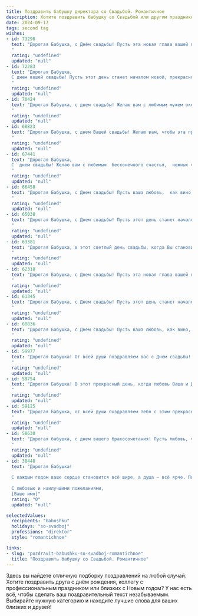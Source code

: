 ```yaml
---
title: Поздравить бабушку директора со Свадьбой. Романтичное
description: Хотите поздравить бабушку со Свадьбой или другим праздником? Наш ИИ создаст незабываемое поздравление, а вы обязательно выделитесь среди других.  
date: 2024-09-17
tags: second tag
wishes:
- id: 73298
  text: "Дорогая Бабушка, с Днём свадьбы! Пусть эта новая глава вашей жизни станет ещё прекраснее и полнее любви, чем все предыдущие. Желаю вам вечной нежности, радости и гармонии в вашем директорском тандеме.
  "
  rating: "undefined"
  updated: "null"
- id: 72283
  text: "Дорогая Бабушка,
  С днем вашей свадьбы! Пусть этот день станет началом новой, прекрасной главы в вашей жизни, наполненной любовью, счастьем и гармонией. Желаю вам, директору своего сердца, долгих лет совместной жизни, где каждый день будет наполнен нежностью и взаимным уважением.
  "
  rating: "undefined"
  updated: "null"
- id: 70424
  text: "Дорогая Бабушка, с днем свадьбы! Желаю вам с любимым мужем океана любви, безграничного счастья и долгих лет, полных романтики и нежных объятий. Пусть ваша жизнь будет такой же яркой и вдохновляющей, как ваша профессия директора!
  "
  rating: "undefined"
  updated: "null"
- id: 68823
  text: "Дорогая Бабушка, с днем Вашей свадьбы! Желаю вам, чтобы эта прекрасная годовщина стала началом нового, еще более счастливого и любящего этапа в вашей жизни. Пусть ваша любовь, подобно вину, с годами только крепнет, а душа всегда остаётся молодой и светлой!
  "
  rating: "undefined"
  updated: "null"
- id: 67441
  text: "Дорогая Бабушка,
  С  днем свадьбы! Желаю вам с любимым  бесконечного счастья,  нежных чувств и  истинного единения. Пусть ваша любовь будет такой же прекрасной и  яркой,   как  ваша  долгая  и  уважаемая  карьера  директора.
  "
  rating: "undefined"
  updated: "null"
- id: 66458
  text: "Дорогая Бабушка, с Днем свадьбы! Пусть ваша любовь,  как вино,  с годами становится только крепче,  и каждый день  будет наполнен  счастьем и  теплотой.  Желаю вам  неиссякаемого  океана  любви, крепкого здоровья  и  процветания.  Пусть  ваша  семейная  жизнь  будет  полной  красок,  как  яркие  лепестки  розы,  а  душа  всегда  будет  петь  от  радости.  И пусть эта  прекрасная  дата  станет  началом  новой  главы  в  вашей  сказке!
  "
  rating: "undefined"
  updated: "null"
- id: 65038
  text: "Дорогая Бабушка, с Днем свадьбы! Пусть этот день станет началом новой, сказочной главы в вашей жизни, наполненной любовью, счастьем и взаимным уважением. Желаю вам крепкой семьи, ярких эмоций и бесконечного вдохновения. А ваша мудрость и опыт руководителя пусть всегда будут опорой в новом семейном пути!
  "
  rating: "undefined"
  updated: "null"
- id: 63381
  text: "Дорогая Бабушка, в этот светлый день свадьбы, когда Вы становитесь директором своей семейной жизни, желаю Вам море счастья, любви и нежности! Пусть Ваша жизнь станет настоящей сказкой, где каждый день будет наполнен радостью и теплом!
  "
  rating: "undefined"
  updated: "null"
- id: 62318
  text: "Дорогая Бабушка, с Днем свадьбы! Пусть эта новая глава вашей жизни станет самым прекрасным романом, полным любви, счастья и нежности. Желаю вам, чтобы каждый день был наполнен смехом, заботой и взаимопониманием. Пусть ваша любовь, подобно вину, со временем только крепнет и становится еще ярче. Счастья вам, моя дорогая!
  "
  rating: "undefined"
  updated: "null"
- id: 61345
  text: "Дорогая Бабушка, с Днем свадьбы! Пусть этот день станет началом новой, волшебной главы в вашей жизни, наполненной любовью, счастьем и романтикой.  Как директор, вы, несомненно, уже умеете руководить,  но пусть в этом союзе вы всегда будете  лишь  вдохновляющей  королевой, а любимый супруг - вашим преданным рыцарем.  Счастья вам,  дорогие!
  "
  rating: "undefined"
  updated: "null"
- id: 60836
  text: "Дорогая Бабушка, с Днем свадьбы! Пусть ваша любовь, как вино, с годами становится только крепче, а семейный очаг всегда согревает вас теплом и нежностью. Пусть ваш новый этап жизни будет наполнен счастьем и гармонией, как ваша профессиональная карьера, где вы всегда были настоящим директором - мудрым, справедливым и любящим.
  "
  rating: "undefined"
  updated: "null"
- id: 59977
  text: "Дорогая Бабушка! От всей души поздравляем вас с Днем свадьбы! Желаем вам бесконечного счастья, любви и крепкой семьи, как прочный фундамент вашей директорской карьеры. Пусть ваша жизнь будет наполнена заботой друг о друге, нежностью, романтикой и неиссякаемым оптимизмом!
  "
  rating: "undefined"
  updated: "null"
- id: 59754
  text: "Дорогая Бабушка! В этот прекрасный день, когда любовь Ваша и Дедушки вновь обретает праздничный блеск, позвольте поздравить Вас с этой чудесной годовщиной! Пусть Ваша любовь, такая же яркая и нежная, как в день свадьбы, будет вечной и вдохновляет Вас на новые радости и счастливые мгновения!
  "
  rating: "undefined"
  updated: "null"
- id: 59125
  text: "Дорогая Бабушка, от всей души поздравляем тебя с этим прекрасным днем! Свадьба - это не только праздник любви, но и символ долгой и счастливой жизни, такой же яркой и нежной, как твоя душа. Пусть этот день станет началом новой, прекрасной главы в твоей жизни, полной любви, радости и процветания.
  "
  rating: "undefined"
  updated: "null"
- id: 58630
  text: "Дорогая бабушка, с днем вашего бракосочетания! Пусть любовь, что объединила вас долгие годы,  горит ярким пламенем, согревая ваши сердца и  озаряя ваш путь.   Желаю вам бесконечного счастья и нежности в этот особенный день!
  "
  rating: "undefined"
  updated: "null"
- id: 38448
  text: "Дорогая Бабушка!
  
  С каждым годом ваше сердце становится всё шире, а душа — всё ярче. Поздравляю вас с этим удивительным праздником — свадебным днем, когда любовь и преданность идут рука об руку. Ваша мудрость и теплота вдохновляют нас всех. Вы — как надежный директор, который с лёгкостью ведёт свой корабль по волнам жизни, и ваша любовь — это компас, указывающий верный путь. Пусть каждый миг вашей жизни будет наполнен гармонией и счастьем, пусть ваша семья расцветает, как весенний сад, а каждый новый день приносит радость и улыбки.
  
  С любовью и наилучшими пожеланиями,
  [Ваше имя]"
  rating: "0"
  updated: "null"

selectedValues:
  recipients: "babushku"
  holidays: "so-svadboj"
  professions: "direktor"
  style: "romantichnoe"

links:
- slug: "pozdravit-babushku-so-svadboj-romantichnoe"
  title: "Поздравить бабушку со Свадьбой. Романтичное"
---
```


Здесь вы найдете отличную подборку поздравлений на любой случай. 
Хотите поздравить друга с днём рождения, коллегу с профессиональным праздником или близких с Новым годом? У нас есть всё, чтобы сделать ваш поздравительный текст незабываемым. Выбирайте нужную категорию и находите лучшие слова для ваших близких и друзей!
